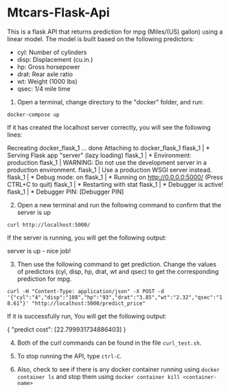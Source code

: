 # Mtcars-Flask-Api

This is a flask API that returns prediction for mpg (Miles/(US) gallon) using a linear model. The model is built based on the following predictors:

- cyl: Number of cylinders
- disp: Displacement (cu.in.)
- hp: Gross horsepower
- drat: Rear axle ratio
- wt: Weight (1000 lbs)
- qsec: 1/4 mile time

1. Open a terminal, change directory to the "docker" folder, and run:

`docker-compose up`

If it has created the localhost server correctly, you will see the following lines:

Recreating docker_flask_1 ... done
Attaching to docker_flask_1
flask_1  |  * Serving Flask app "server" (lazy loading)
flask_1  |  * Environment: production
flask_1  |    WARNING: Do not use the development server in a production environment.
flask_1  |    Use a production WSGI server instead.
flask_1  |  * Debug mode: on
flask_1  |  * Running on http://0.0.0.0:5000/ (Press CTRL+C to quit)
flask_1  |  * Restarting with stat
flask_1  |  * Debugger is active!
flask_1  |  * Debugger PIN: [Debugger PIN]

2. Open a new terminal and run the following command to confirm that the server is up

`curl http://localhost:5000/`

If the server is running, you will get the following output: 

server is up - nice job!  

3. Then use the following command to get prediction. Change the values of predictors (cyl, disp, hp, drat, wt and qsec) to get the corresponding prediction for mpg. 

`curl -H "Content-Type: application/json" -X POST -d '{"cyl":"4","disp":"108","hp":"93","drat":"3.85","wt":"2.32","qsec":"18.61"}' "http://localhost:5000/predict_price"`

If it is successfully run, You will get the following output: 

{
"predict cost": [22.799931734886403]
}

4. Both of the curl commands can be found in the file `curl_test.sh`. 

5. To stop running the API, type `ctrl-C`. 

6. Also, check to see if there is any docker container running using  `docker container ls` and stop them using  `docker container kill <container-name>` 
